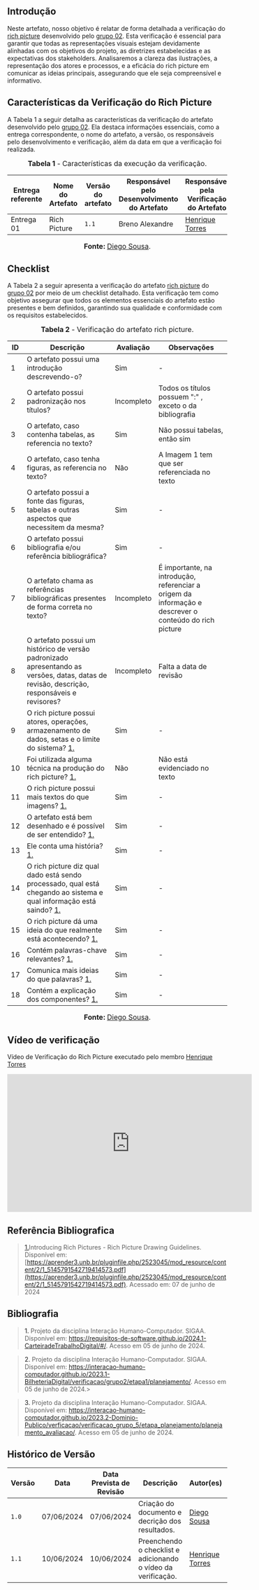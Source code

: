 ## <a>Introdução</a>

Neste artefato, nosso objetivo é relatar de forma detalhada a verificação do [rich picture](https://requisitos-de-software.github.io/2024.1-CarteiradeTrabalhoDigital/#/planejamento/rich_picture) desenvolvido pelo [grupo 02](https://requisitos-de-software.github.io/2024.1-CarteiradeTrabalhoDigital/#/). Esta verificação é essencial para garantir que todas as representações visuais estejam devidamente alinhadas com os objetivos do projeto, as diretrizes estabelecidas e as expectativas dos stakeholders. Analisaremos a clareza das ilustrações, a representação dos atores e processos, e a eficácia do rich picture em comunicar as ideias principais, assegurando que ele seja compreensível e informativo.

## <a>Características da Verificação do Rich Picture</a>

A Tabela 1 a seguir detalha as características da verificação do artefato desenvolvido pelo [grupo 02](https://requisitos-de-software.github.io/2024.1-CarteiradeTrabalhoDigital/#/). Ela destaca informações essenciais, como a entrega correspondente, o nome do artefato, a versão, os responsáveis pelo desenvolvimento e verificação, além da data em que a verificação foi realizada.

<center>

<font size="3"><p style="text-align: center"><b>Tabela 1</b> - Características da execução da verificação.</p></font>

|**Entrega referente**|**Nome do Artefato**|**Versão do artefato**|**Responsável pelo Desenvolvimento do Artefato**|**Responsável pela Verificação do Artefato**|**Data da Verificação**|
|---------|---------|---------|-----------|------------------|------|
|Entrega 01|Rich Picture|`1.1`|Breno Alexandre|[Henrique Torres](https://github.com/henriqtorresl)|10/06/2024|

<font size="3"><p style="text-align: center"><b>Fonte: </b> [Diego Sousa](https://github.com/DiegoSousaLeite).</p></font>
</center>


## <a>Checklist</a>

A Tabela 2 a seguir apresenta a verificação do artefato [rich picture](https://requisitos-de-software.github.io/2024.1-CarteiradeTrabalhoDigital/#/planejamento/rich_picture) do [grupo 02](https://requisitos-de-software.github.io/2024.1-CarteiradeTrabalhoDigital/#/) por meio de um checklist detalhado. Esta verificação tem como objetivo assegurar que todos os elementos essenciais do artefato estão presentes e bem definidos, garantindo sua qualidade e conformidade com os requisitos estabelecidos.

<center>

<font size="3"><p style="text-align: center"><b>Tabela 2</b> - Verificação do artefato rich picture.</p></font>

**ID**|**Descrição**|**Avaliação**|**Observações**|
|----|-----------|-----------|-------------|
| 1  | O artefato possui uma introdução descrevendo-o?|Sim|-|
| 2  | O artefato possui padronização nos títulos?|Incompleto|Todos os títulos possuem ":" , exceto o da bibliografia|
| 3  | O artefato, caso contenha tabelas, as referencia no texto?|Sim|Não possui tabelas, então sim|
| 4  | O artefato, caso tenha figuras, as referencia no texto?|Não|A Imagem 1 tem que ser referenciada no texto|		
| 5  | O artefato possui a fonte das figuras, tabelas e outras aspectos que necessitem da mesma?|Sim|-|		
| 6  | O artefato possui bibliografia e/ou referência bibliográfica?|Sim|-|
| 7  | O artefato chama as referências bibliográficas presentes de forma correta no texto?|Incompleto|É importante, na introdução, referenciar a origem da informação e descrever o conteúdo do rich picture|
| 8  | O artefato possui um histórico de versão padronizado apresentando as versões, datas, datas de revisão, descrição, responsáveis e revisores?|Incompleto|Falta a data de revisão|
| 9  | O rich picture possui atores, operações, armazenamento de dados, setas e o limite do sistema? <a id="REF4" href="#anchor_3">1.</a> |Sim| -|
| 10 | Foi utilizada alguma técnica na produção do rich picture? <a id="REF4" href="#anchor_3">1.</a>|Não |Não está evidenciado no texto |
| 11 | O rich picture possui mais textos do que imagens? <a id="REF4" href="#anchor_3">1.</a> |Sim |- |
| 12 | O artefato está bem desenhado e é possível de ser entendido? <a id="REF4" href="#anchor_3">1.</a> | Sim | -|
| 13 | Ele conta uma história? <a id="REF4" href="#anchor_3">1.</a> | Sim | - |
| 14 | O rich picture diz qual dado está sendo processado, qual está chegando ao sistema e qual informação está saindo? <a id="REF4" href="#anchor_3">1.</a> |Sim |- |
| 15 | O rich picture dá uma ideia do que realmente está acontecendo? <a id="REF4" href="#anchor_3">1.</a>| Sim |- |
| 16 | Contém palavras-chave relevantes? <a id="REF4" href="#anchor_3">1.</a>| Sim |- |
| 17 | Comunica mais ideias do que palavras? <a id="REF4" href="#anchor_3">1.</a>|Sim |- |
| 18 | Contém a explicação dos componentes? <a id="REF4" href="#anchor_3">1.</a> |Sim |- |

<font size="3"><p style="text-align: center"><b>Fonte: </b> [Diego Sousa](https://github.com/DiegoSousaLeite).</p></font>
</center>

## <a> Vídeo de verificação </a>

Vídeo de Verificação do Rich Picture executado pelo membro [Henrique Torres](https://github.com/henriqtorresl)

<center>
<iframe width="560" height="315" src="https://www.youtube.com/embed/54_s7LDyn6I?si=skojQ_1brP9XxsUo" title="YouTube video player" frameborder="0" allow="accelerometer; autoplay; clipboard-write; encrypted-media; gyroscope; picture-in-picture; web-share" referrerpolicy="strict-origin-when-cross-origin" allowfullscreen></iframe>
</center>

## <a>Referência Bibliografica</a>
> <a id="REF4" href="#anchor_3">1.</a>Introducing Rich Pictures - Rich Picture Drawing Guidelines. Disponível em: [https://aprender3.unb.br/pluginfile.php/2523045/mod_resource/content/2/1_5145791542719414573.pdf](https://aprender3.unb.br/pluginfile.php/2523045/mod_resource/content/2/1_5145791542719414573.pdf). Acessado em: 07 de junho de 2024

## <a>Bibliografia</a>
> <a>1. </a>Projeto da disciplina Interação Humano-Computador. SIGAA. Disponível em: <https://requisitos-de-software.github.io/2024.1-CarteiradeTrabalhoDigital/#/>. Acesso em 05 de junho de 2024.

> <a>2. </a>Projeto da disciplina Interação Humano-Computador. SIGAA. Disponível em: <https://interacao-humano-computador.github.io/2023.1-BilheteriaDigital/verificacao/grupo2/etapa1/planejamento/>. Acesso em 05 de junho de 2024.>

> <a>3. </a> Projeto da disciplina Interação Humano-Computador. SIGAA. Disponível em: <https://interacao-humano-computador.github.io/2023.2-Dominio-Publico/verficacao/verificacao_grupo_5/etapa_planejamento/planejamento_avaliacao/>. Acesso em 05 de junho de 2024.


## <a>Histórico de Versão</a>

| Versão| Data | Data Prevista de Revisão| Descrição  | Autor(es)  | Revisor(es) |
| ------- | ------ | ------ | ------- | -------- | -------- |
| `1.0` | 07/06/2024 | 07/06/2024 | Criação do documento e decrição dos resultados. | [Diego Sousa](https://github.com/DiegoSousaLeite)|[Eric Silveira](https://github.com/ericbky) , [João Artur](https://github.com/joao-artl) e [Arthur Alves](https://github.com/Arthrok)|
| `1.1` | 10/06/2024 | 10/06/2024 | Preenchendo o checklist e adicionando o vídeo da verificação. | [Henrique Torres](https://github.com/henriqtorresl)|[Eric Silveira](https://github.com/ericbky) , [João Artur](https://github.com/joao-artl) e [Arthur Alves](https://github.com/Arthrok)|
